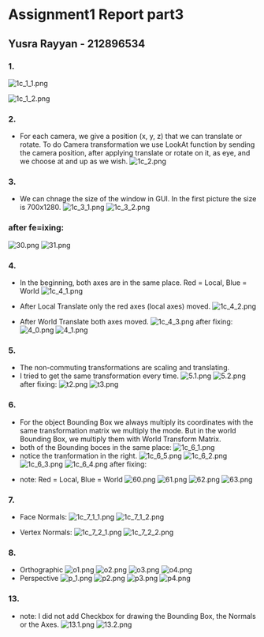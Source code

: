 # Assignment1 Report part3
## Yusra Rayyan - 212896534
### 1. 
![1c_1_1.png](https://ams03pap003files.storage.live.com/y4mPrMVzeU29a96lvm-A97qm1DSnWlTYYPSo9HIZgzacQ86VJeUcFWoby7Cx9TpV20O6wljqzLsn9e4btWgA9jYaB1MoJnkv8_FnU1Ms7PXfPS6Xn1TGOMEJTlOjijMxbeMDTDr1zmAaB7txQLlvGp-Isv6tREOnjNtGl_HdoTsP101rC-OWsAAXnhURAMxw0Q0?width=1281&height=757&cropmode=none)
     
![1c_1_2.png](https://ams03pap003files.storage.live.com/y4mAzypPMtKzwF8ELqKSfoz2NC6HCIvNdtQTIBb_J_cpyO4KB8lkAHoPJd1L7x4CyXGvYI4LFOvPK1v55ug6x9_Mtr1j19JRrF53NZy00Qcpfy9aHTciHx8C7JJa9_BK-kZF7u8S8hgAwg0Ipjpe_wU3tmCatM1TOKlhhabCHOc1EeHe3RkGiApVP1Qo8gIlr-O?width=1281&height=758&cropmode=none)

### 2. 
- For each camera, we give a position (x, y, z) that we can translate or rotate. To do Camera transformation we use LookAt function by sending the camera position, after applying translate or rotate on it, as eye, and we choose at and up as we wish.
 ![1c_2.png](https://ams03pap003files.storage.live.com/y4mz84UZu-YYD-VnSCktme6oQVFo8rSwmlre8shxMKA4b4OFSbLJDrPKT7nyZPho5_mIUaPaLSvSBbj1gYpuM01WkywzHdHxXSfSy9b12c6j67dKi23HOxzk-J0_cegaBuEPKb3tDwzepyjyuSFkoh5GluM-W8grCa5_CHOUduugKYy1HqxF6dqfHagL620E03s?width=1285&height=755&cropmode=none)

### 3.
- We can chnage the size of the window in GUI. In the first picture the size is 700x1280.
![1c_3_1.png](https://ams03pap003files.storage.live.com/y4mVCkE-_BDhaOUiVuMXCs7mOvJpUjrw5eD57JHThNHE1tCZRa-3v-IxmIV-Ij93Ykw-BCGr9onDt4nZDi16L-SQupv8FMjG_7x7h6QKqJCGpwOiVR4my8B5WPfXORk4kVGVNScZ2C80jTThRPfq2WDuPgMHqcTwf880O0Avh7igIEIq3UYiu5iLQtgXBTUN_DR?width=1277&height=750&cropmode=none)
![1c_3_2.png](https://ams03pap003files.storage.live.com/y4mdQcHjGlAVZgN4SjWytt2-gC_axOBylTKJkqcPOq7tjXge03LXNOYJ4zO9b1JyViXiuw08aJSRGQqNna9s6CRStv1DQ7kvdxW7Obk5Ih3EoxWiy8_3EBL6jzPzGvXr3NfLjRYyd4Opmu88i63fAhwPl31lLNJqKGRQzwd7fWgPXJ1GQ3UXoOcRKmMjWhrXGuc?width=1167&height=967&cropmode=none)

### after fe=ixing:
![30.png](https://ams03pap003files.storage.live.com/y4mO67Ncp191m_Tlu36k3HSqyNcrwiNNqgo_G1UEFKlv7PocRkQyiwpxlwrfv9S9f1TjUrvmAAIjanEniAl9Z7B_uMYxra3sWE5tWxnW5FU3BI5uBYB_c_LFBA6qMgQuXgKPj3SL-374A7N0uTaiRfAAI9S_l-4xcjAtv2BvD2VgaXgLF5GHcQ3BlSltSqfzijg?width=1286&height=758&cropmode=none)
![31.png](https://ams03pap003files.storage.live.com/y4mU4VA24_lDyVY89Qj8rPgduiOxiMSRxpp9zZEin28QNSccfrRK2B_-4SmvmRf4NyytM7Mc0PIHoyb7bzmwfeqCWRBS9CIjjs0YFmQ8wU5uWy_homzApagqYd2JGGNuUPmhBYj_76VjMfuoAjA4kwbGH7wJT4Lq9ob3nIv74WlvzU7m2isvBjm36cI7OONOFHg?width=542&height=663&cropmode=none)

### 4.
- In the beginning, both axes are in the same place. Red = Local, Blue = World
 ![1c_4_1.png](https://ams03pap003files.storage.live.com/y4mxp2yup5nds-ueOXEajK5rmB6AzRUEzaRdqUkKCopu9NLXPHsjoZeJYe9rs-ZtsVILqZYFk65bxLbjLUrC-CgFFecYGPBlkPvda4rwPX-fUGdnEZeBDih__aNQuaoqfH1EUaZtVZIWDLe9PcgNg_Y_pviRNKYp7-j-ph5PqFLRJ81rZnR4ATmaB9pwdSXKbDd?width=1283&height=758&cropmode=none)


- After Local Translate only the red axes (local axes) moved.
![1c_4_2.png](https://ams03pap003files.storage.live.com/y4mB48lIXjKNuCGJKlAgdGlitS850FOPCeLBOtm3Br_aA6oPqili0w3jwVnXM7s_dMbB1H2S4JjP_uQZ3VEOzdmWbyagGvmxu1Y76t-5z8SwWoYgHh1PiBWOSUp6ZypaGB0Atsdj21opvoWt0a27_56icxegLOIlzr015IdQt3iA6BvntZuMO0Rrpj1i8C7af4h?width=1282&height=758&cropmode=none)


- After World Translate both axes moved.
![1c_4_3.png](https://ams03pap003files.storage.live.com/y4m5SXkj1cJ5ENVHp2Ykxp6tAZrG4SgM167Hcq34G3Zsu-DQFQyl98JY7bJrWW2RVMZ6YwfEBB6-OfenVTcvrHwgVEIpbM72LFFda_c3OG9nUutphf1alIkM6cjTq-K_H2EPqxRX_9KQdebcXvjtscbnQj7lvUZHpELuDfmpnvesIgX9NDhah_jW0MDq1vWPzuC?width=1279&height=758&cropmode=none)
 after fixing:
![4_0.png](https://ams03pap003files.storage.live.com/y4mVftNOPiqyE9ZRQehrgSVAU6KkM76J7FhiSsIpyk9SC7jc3CaSoAx_wHoTX5pBzzmvaFv6s8BH9eKpWJ0NtgF9wFjZE8-vdRXpuvp3IMod3aQU2Yqj2HRtdPPHrvIHTJ1HpRIHDie1G4A4ULyw4VQuBfzJTwK34GLtr4huBcSm1szW7rS6puFChLe7S-3XHMt?width=1292&height=761&cropmode=none)
![4_1.png](https://ams03pap003files.storage.live.com/y4m_3nOZKaYwkoJjMrW1yoknCkUkozwY7d7tD6zC3DnNQK75EN4ESeoRjQWAc2Z4PeoIE0b0o7Z1sCG0n_ptAb2fdaUQjAM4YtpIybu6qXZf0GB9iQkMZlJCkG24TOInssD56qqWQS0d_6k-hfcIhjbjd-zgxhP3FlXAnHd9jZMxZFK3ZrxDK_OOlpwfOdHNqbs?width=1282&height=764&cropmode=none)


### 5.
- The non-commuting transformations are scaling and translating.
- I tried to get the same transformation every time.
![5.1.png](https://ams03pap003files.storage.live.com/y4mM_4dkCtnj7po8xND4zBVZxd2DrGG-PviHaDyMH-JDp76CipbGlsvx0fm4_FskjJgrbcGNYPOGFqSlMZUoJjQL0ddo4KeKqbZQgj6lTMLMUMkMfQBW_pbrxI1FYuJ-SHqSQ6O8_Te12BWw0OhSdrL58Wwp6X_wDlwNCSDwLT6-ECVnvAY8_AuAidMskraXfbT?width=1281&height=764&cropmode=none)
![5.2.png](https://ams03pap003files.storage.live.com/y4m4Dqclk_xlAG2pjgcJM99MHWWS3Un3isGIgz4p5_RavhPN5J6Fk5owOGrgdyTtCO9TJXwLGRprmSnEXccW3DNGMYgctmuVRn6wxe5wj399hBhV2uVdJVJajEAqqevxBW3n49ptIiKuE8O6cUw9yhv6xQBR_VM_fFgtwZKDEzniZVxWfKkE4LJU1MjsqjpPVZr?width=1282&height=760&cropmode=none)
after fixing:
![t2.png](https://ams03pap003files.storage.live.com/y4mLjJw1QzR9NZ3Uan9Kh7eGGcZC_ibJKMvE-eMD62CPNXdNpIsalA0nSG_LDyZ0xI-dQz6B-vU6St6oFNwX3OePrBq5xkXdFePh-3zo66nWwu8UCHW9FDOX16TxRQ_yMeg1zMYO3vTL6wSvALP5XSnGj8YpQmE3eHhxzEiclXm_jZr9N4bFoRZRrbv9pbBuhiO?width=1653&height=609&cropmode=none)
![t3.png](https://ams03pap003files.storage.live.com/y4mzi41qragbC_Vak1EZk4Yga0m78hDvBzfEgWURmk7VQOKrGh9fA7qdZr6GYHoqA3QWYwObcPxeQx20UTTB_22LYdiJ0fOY0ChmEaG3AfV8bTQx0qZQbAuPGOp-GHdAaxEyGUC6o9-0LFEVw5v1wE8OSrSJKem7f-oLJhYsN0qd4ml33uPQGIk2mZqaAn29oR6?width=1646&height=639&cropmode=none)
### 6. 
- For the object Bounding Box we always multiply its coordinates with the same transformation matrix we multiply the mode. But in the world Bounding Box, we multiply them with World Transform Matrix.
- both of the Bounding boces in the same place: 
![1c_6_1.png](https://ams03pap003files.storage.live.com/y4m8w66ieENZrNDLH1P-zWHKgj7yeGSn2XCGwVAQoKqIfLbkoX4GAXTRjnSLOK-EuKrelCur2AYlCS4d9sp0djxlCd47KA86tCm7W1NlWarMmPPbiquNLUSixbsgT5p1kDSFe7u2BIRd3CArIUQ8YuEhpLHPvRkgHhf-_bfqv9KqJwBBePK0dqGPDeOBnC1IVjJ?width=1281&height=757&cropmode=none)
- notice the tranformation in the right.
![1c_6_5.png](https://ams03pap003files.storage.live.com/y4mElmuin7rRtJg261FtOwG-FXvllRlu7QFH1KJmEqHGcEc2Cxc6uWN6UZfzBIHJFPmWdCTWqi2ig8ldkBHaTirCurxdoH_YpjhIg465gpi6_irqpt-8jQN0HGIypFDfClZJEXee9xMV5prwxLB6Z8MiI-aB1Mwn9ItqN_JJq09U58KQoOBbN-xBSOcp6ZJ-sa2?width=1285&height=757&cropmode=none)
![1c_6_2.png](https://ams03pap003files.storage.live.com/y4m4Se95Gs1_9_ppUKmgHPe2a219_o6bY5-yIKgbEz_XHAD5eIJ4qemwXjdcddXzgEiSnLeT3J4dCNnJJp-JAFpYKfoqrCHic5VKtZO4QGbJ1GIumYvkEN9u2rDsVdWV7moLcBA6VrtHCr9sQ2G_BehCYItME6tMttxJjcssmZxVF_ojSDPhLkVatnX1mZhncEm?width=1277&height=753&cropmode=none)
![1c_6_3.png](https://ams03pap003files.storage.live.com/y4mn6jTT5zrn9wioFyl-AxcleKqGyu_cmPslow1PECToY1nyFZPe8tiUcX6YqGOnRBySAohharg3H46bSZSqOiz29vfNFclQN0GL45dpPTzEAXkTNaRYDGSLab0vinKFzt0rbNIhZRrAUwBrFtCn_ujxaiuDhhl6g_6eLWvtCeP9_i3TAsB7tpClJCEGBtiACBM?width=1279&height=754&cropmode=none)
![1c_6_4.png](https://ams03pap003files.storage.live.com/y4m9NqZiqW07-M3IuQwbkwu7cAS66frqFknAaYJJ4vbktdk2qFe2hwVXMJ0HBTOEdoxN6GHwGKGOVsjyiDWn8cCqzl3dDOykctoJFcdHXRrLSufjiKEWwd0okZgPW6Z2hqiEtxdMGBUU3Vb7tyUYbHGLOeCKxvf7WxwggXtlTmZvudrmzL40Cq_TVi5Az-qLs28?width=1283&height=755&cropmode=none)
after fixing:
* note: Red = Local, Blue = World
![60.png](https://ams03pap003files.storage.live.com/y4m1z9U2Y4u-m4Z02V-ngIzCIvjavxSBVfaGaQC_7ELYPekgBWdIac3AguGN6J10nERZy152QUVubTCTJ9HitSZuGxtOS8i8HYWvgs5NFzhK-5NWzn5gfYRWoR0MsH41SoxNjDXg3UVHPv2nZzlwbsOQy6ZE_GFL9okJiUfrHjQ4CYhD48LiHhqgL6BxZ-gA85z?width=1281&height=751&cropmode=none)
![61.png](https://ams03pap003files.storage.live.com/y4mKQCsUldyIv5hsP1ypJMVS3Jvo-E3ZnsVtoIiXKnmo9AXl7CfPv8_gXnJLPGlW80jItxxDKKiYV8KlQsQJOcdp008b8H4EmaJ-gS16epz0Drsuut6LAGt_k-1VlWHTn1KcjeHZYPUhVd6B-5jAMEzZHNEsKQ6Y3Zh8ISwXFdkeip13XCiGjnFDLpfSyMJ6gsI?width=1282&height=751&cropmode=none)
![62.png](https://ams03pap003files.storage.live.com/y4mmrNzm5JR2EQ9zUHpgMAXH1qp5Fu6HpY0rvZQO9SW2141hIgtF4bZV4cS2zfWxXDJG1WJhHmseFFO7aDOaswsYgz5V8NFSIJVD6zPX0NKcpjIVjRFM3OeWQlNCYYszNE2SdSIcK_mHSQNk8iWoaZiZXcZ_MyGb-7zRvVkarqlBtoHhT6AOGar236Msvq6Jtpn?width=1284&height=760&cropmode=none)
![63.png](https://ams03pap003files.storage.live.com/y4m0DdkbkBMsQ7tkx9FmxmgV5oYd8fMEFYfV2pMyNop5LT5DPi5uq3vbONHDKCnV12YdBWEqZUxwQF-Yp-pn1TJO1_fKAWgHdw5JyZQ_wguT6q7x6upEcnZm4TUJvwDQHkQ6jCC5xNh5ICxi65cRFNaLDv4HjXBcNizYbK9PODvf8R1Xrg_zDjR4ZHbp2bNi_yv?width=1285&height=758&cropmode=none)


### 7. 
- Face Normals:
![1c_7_1_1.png](https://ams03pap003files.storage.live.com/y4mIvqGITkLOyUVTPU1_pQcVhy0gy19bjPxQO4qJGQgUhMJm1v8U0_sVOtCAL-0EMyO2B2Zq_qFaRaqjQWuXG2O9TmNkaJ5WkiaYbG8L4MfcmLYMCP-kjJ_940oUa8VADn7CbWvLHYr9Knk6ZOvsXeHz2GxQJKqKGS4C6120cZ4e6B9r8a0_EE3GhpNxgDus1Xl?width=1278&height=753&cropmode=none)
![1c_7_1_2.png](https://ams03pap003files.storage.live.com/y4mGvJj2KJPlNJWdxXYk2Ww4tm-chpsmQnsYzVtfmtfBU4572ytNPNRb7qaKpbHuF2pePQpYIqYKrn0aj-AsS7kGK3vwsbhaClpYMKHWrcp-3bdVGcrK7A7DMabjhZCaSGvhGPGaggVu-2XcpA0_jelIlW4rbiHgHzBiv2MU2KYAFaJ66OnXXEhH5W3MnGveLHn?width=1281&height=758&cropmode=none)

- Vertex Normals:
![1c_7_2_1.png](https://ams03pap003files.storage.live.com/y4mlvXFGQw6-6tnuI-aG9xRbBjs1Tw67kPQZya7Us-n45hqgj10Ptb6h5d5gJ6MZAFJQGdM9qSqXdWohtZsNov9WpJYC6ulTuN1kJaBU4TmQbE3I5UFQJFLS21cCqLZvw2LQL37T1M2m7ZVDYLSdnjNvPvRUFRX3NWQ8PsT8bnbxjVQDkSdCZwc8lkTa4XMhDJz?width=1276&height=757&cropmode=none)
![1c_7_2_2.png](https://ams03pap003files.storage.live.com/y4m8oeCb7J98OqpTtV1MvX0mlWz_MTlkab99T1ASLqBHKvNLPbsMmosHN1lQq64qcx2letPLDkQJtabGFm_Fbw8biqLb2r5jQikJYeauMPSFbU8QRBA2kXwzxYaMFRUzaUQBKktD2bEuTx4u15aLHoD_bk5XadJrChGk5KTXa1IVaCfJmD-RJUGNq9Xp69xn6_0?width=1282&height=746&cropmode=none)

### 8.
* Orthographic
![o1.png](https://ams03pap003files.storage.live.com/y4myELY2bCKZ1n8DdTnQYmNO9X0znp_m7GfkaGFXrCFUKOnGQ3SbmvLgKidTEDaqYUxoKKW4acYhxz52sq5rxR0gyf7ZaHRspP1VZdFsEu6LzN_98sIxpE2kZ8qtvaKnjptJSnCC8TQLmpru_RteHsJqCCuAFm20VT5819aKgnv4gSr3980FoK7NXP3eW9CVL2V?width=1279&height=755&cropmode=none)
![o2.png](https://ams03pap003files.storage.live.com/y4m-Yxh4gYbOkeWGCoD8TOU_xbCDYcTPsfmicKlcOooUZCFhXIeCHSVeHe5RQs5A826fCcKn5ZVQ61107-cdkyrTRITn_CFb4JX41Tx3DYOwWf-Xuv-s4aURKCHnfcpjitwobvdJVprGvz2Xp9rlBQ11dOBt8Ftae0BzgD6lZtJwWEm4rvoisPrSCJTTVFsgUWn?width=1284&height=760&cropmode=none)
![o3.png](https://ams03pap003files.storage.live.com/y4mTUH8SNIMp9uU8-8NJrOrZM7V6BYHJj-oJPnRS7YqG3Qtbv-v8EgdqjuqtClqixG1OfG2Nh8dvtOj9pLwehlfKT6dLOTm2xlWdzw3RZlQ5jZGX3c5PNGatebQDm2K7zBvKAusTg22Wp7dvIBlOhaES3xiKLsoJqEx5-XbLZ0aYtYRRrEUaIsD4NIs7_E_jIQG?width=1291&height=756&cropmode=none)
![o4.png](https://ams03pap003files.storage.live.com/y4md2i0c3Gh-n4aCr3Kt106r5GsenCIqn3Higa39wBiqb7A8VIL-ublE0BeVV7ytG1tfXE6MfCw4ucbjA4hWzSvbdZZNFAnvITPGfKy3ygdREZnFiM7Jet8CUh3TMJGqok5_oLhbCRK8ymfSTGlnS5N7-RmgjhZbm0raK_oSpKeyMqZKrD-iewHyc8Yv4OXGqre?width=1284&height=756&cropmode=none)
* Perspective
![p_1.png](https://ams03pap003files.storage.live.com/y4mQy1bfu2y2c2npUGKhyppvdqVr53pIHkDZ1sacGYykGKu8Gj4RPtrq0pE3Ccgt6c1PXtfaVBSyEFHTNdHrzVhD9I1Ky9OGTzDKvR8E8VPlonqfmvOzckGfIcFjLvVsuVuwC2557_b99Mwt69gFQBbOx0Kze9qeTONyVyuzpFBqQEIguBmdkWbmeIqINNL58JA?width=1282&height=751&cropmode=none)
![p2.png](https://ams03pap003files.storage.live.com/y4mpGn0BiT7X4VVQaIPWvE38x-wgj-e0zYHqVmTpr6Xwkx4RbwxRnnReUSNNw8C-JH0zCWo9C21UGmDBjKgNL4mA3PhoAFm5utACp8fMjdwLzFGwRE64aUWT6bFCtJ_My5h1RZReLQBGO4amfhQ1wPyX44j_fF76cUgMKtSlNbkgHCS3mqpaS9VQaB_m0JzdOKI?width=1281&height=756&cropmode=none)
![p3.png](https://ams03pap003files.storage.live.com/y4m1deoiBOOdzOANAAY1mW7a6RTd3eFpauoQnOPJ6x4G2-lneKV4E4513cUCBbxqp2UuGUst9JC4TC_YBEjgEpqnWdHUFD4nFwWdWTM-ve-kz7ZtGt9cnvfXFg5B2TjOVkyN7en5DomOfsxDqbSviGE3RMCdnG5q16_uJlbpvr5zDk9LYkzr-c2_gPB_wApOlZa?width=1280&height=749&cropmode=none)
![p4.png](https://ams03pap003files.storage.live.com/y4mO0HmoQuchrIOTQlpF1P0jytcNJ3Yjx7ACUxIP8603t3RCJZK-78Tlcgal-yS9S2poB3TOAjfDDNZNsqNtIWygTay2yYjApZ6yn5WaWDy4--F0h9CeDfF7hwgLcvNVzMDHBMAnA6idrL5_tKBIsGmjCdF-vp9msBqkveb7h2mxuDFbtqz_BDCQLX6605lMIoa?width=1281&height=752&cropmode=none)

### 13. 
 * note: I did not add Checkbox for drawing the Bounding Box, the Normals or the Axes.
 ![13.1.png](https://ams03pap003files.storage.live.com/y4mfgVl4mdSywwIGIEwSTmzuLba84B41B6TSj_W1L8AMhdHW25Rua9QLtSwaEWYV6ObstLEaCn68WYWL3IWbA-8kl3FEEvq-YpR7D6ihYsKVHS87e3sWSLtbDnu4pMy6ifx1SteAehdW9M8d3T-0Du5lZvcmg_ckW6iy3NSl6Vockpan7sQe7vwpnAWjaSLPqBd?width=1281&height=757&cropmode=none)
![13.2.png](https://ams03pap003files.storage.live.com/y4myeDRWhHE5q5t4yJbGLBMy2RQ-waoRTNuzzDC7kNk0VGCTL547jRvIwXDe5k9Ts02aDJaSbzsTDhkX71W_Ni7sHe2TPTOT5UhAt388Az-thaC56AXiJhRyhcIBkNHjWxENyL8A1WcYQHF-GzrXesWu0eGHRmbKXyKVIZlzO3-O-KfWMfjoAcDFsOtMVOYqkuV?width=1283&height=756&cropmode=none)





